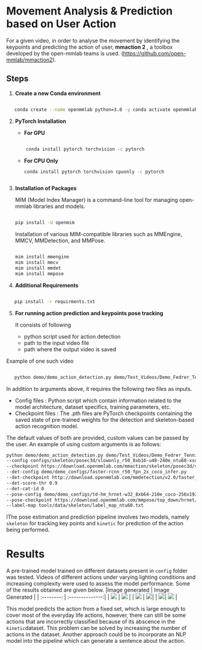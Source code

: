 # Movement Analysis & Prediction based on User Action 

For a given video, in order to analyse the movement by identifying the keypoints and predicting the action of user, **mmaction 2** , a toolbox developed by the open-mmlab teams is used. (https://github.com/open-mmlab/mmaction2).


## Steps

1.  **Create a new Conda environment**
```bash

   conda create --name openmmlab python=3.8 -y conda activate openmmlab

```

2. **PyTorch Installation** </br>

     - **For GPU**
      ```bash

          conda install pytorch torchvision -c pytorch
      
      ```
   - **For CPU Only**
    
     ```bash
     conda install pytorch torchvision cpuonly -c pytorch 
    ```
3. **Installation of Packages**
   
   MIM (Model Index Manager) is a command-line tool for managing open-mmlab libraries and models.
   ```bash
   
   pip install -U openmim
   
    ```
   Installation of various MIM-compatible libraries such as MMEngine, MMCV, MMDetection, and MMPose.
    ```bash
    
   mim install mmengine
   mim install mmcv
   mim install mmdet
   mim install mmpose
    
   ```
    
5. **Additional Requirements**
 ```bash

    pip install -r requirments.txt

 ```
5. **For running action prediction and keypoints pose tracking**

     It consists of following
   - python script used for action detection
   - path to the input video file
   - path where the output video is saved
     
 Example of one such video
     
 ```bash

    python demo/demo_action_detection.py demo/Test_Videos/Demo_Fedrer_Tennis.mp4 demo/Test_Video_Results/Demo_Fedrer_Tennis_Out.mp4

 ```

In addition to arguments above, it requires the following two files as inputs.

- Config files : Python script which contain information related to the model architecture, dataset specifics, training parameters, etc.
- Checkpoint files : The .pth files are PyTorch checkpoints containing the saved state of pre-trained weights for the detection and skeleton-based action recognition model.

The default values of both are provided, custom values can be passed by the user.
An example of using custom arguments is as follows:
```bash
python demo/demo_action_detection.py demo/Test_Videos/Demo_Fedrer_Tennis.mp4 demo/Test_Video_Results/Demo_Fedrer_Tennis_Out.mp4 
--config configs/skeleton/posec3d/slowonly_r50_8xb16-u48-240e_ntu60-xsub-keypoint.py
--checkpoint https://download.openmmlab.com/mmaction/skeleton/posec3d/slowonly_r50_u48_240e_ntu60_xsub_keypoint/slowonly_r50_u48_240e_ntu60_xsub_keypoint-f3adabf1.pth
--det-config demo/demo_configs/faster-rcnn_r50_fpn_2x_coco_infer.py
--det-checkpoint http://download.openmmlab.com/mmdetection/v2.0/faster_rcnn/faster_rcnn_r50_fpn_2x_coco/faster_rcnn_r50_fpn_2x_coco_bbox_mAP-0.384_20200504_210434-a5d8aa15.pth
--det-score-thr 0.9
--det-cat-id 0
--pose-config demo/demo_configs/td-hm_hrnet-w32_8xb64-210e_coco-256x192_infer.py
--pose-checkpoint https://download.openmmlab.com/mmpose/top_down/hrnet/hrnet_w32_coco_256x192-c78dce93_20200708.pth
--label-map tools/data/skeleton/label_map_ntu60.txt
```


IThe pose estimation and prediction pipeline involves two models, namely `skeleton` for tracking key points and `kinetic` for prediction of the action being performed.


# Results

A pre-trained model trained on different datasets present in `config` folder was tested. Videos of different actions under varying lighting conditions and increasing complexity were used to assess the model performance. Some of the results obtained are given below.
|Image generated | Image Generated |
| :--------: | :--------------:|
| ![](https://github.com/rahul-sharma-robotics/fanplay-iot-submission/blob/main/Question_1_Movement_Analysis_and_Prediction/mmaction_reduced/assets/Demo_Fedrer_Tennis_Out.gif?raw=true)  |  ![](https://github.com/rahul-sharma-robotics/fanplay-iot-submission/blob/main/Question_1_Movement_Analysis_and_Prediction/mmaction_reduced/assets/Demo_Rahul_PushUp_Out.gif?raw=true)   |
| ![](https://github.com/rahul-sharma-robotics/fanplay-iot-submission/blob/main/Question_1_Movement_Analysis_and_Prediction/mmaction_reduced/assets/Demo_Laxmi_Basketball_Out.gif?raw=true)  |  ![](https://github.com/rahul-sharma-robotics/fanplay-iot-submission/blob/main/Question_1_Movement_Analysis_and_Prediction/mmaction_reduced/assets/Demo_Omkar_Juggling_Out.gif?raw=true)|
| ![](https://github.com/rahul-sharma-robotics/fanplay-iot-submission/blob/main/Question_1_Movement_Analysis_and_Prediction/mmaction_reduced/assets/Demo_Rahul_Drinking_Out.gif?raw=true)|  ![](https://github.com/rahul-sharma-robotics/fanplay-iot-submission/blob/main/Question_1_Movement_Analysis_and_Prediction/mmaction_reduced/assets/Demo_Messi_Football_Out.gif?raw=true)   |

This model predicts the action from a fixed set, which is large enough to cover most of the everyday life actions, however, there can still be some actions that are incorrectly classified because of its abscence in the `kinetic`dataset. This problem can be solved by increasing the number of actions in the dataset. Another approach could be to incorporate an NLP model into the pipeline which can generate a sentence about the action.
